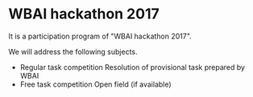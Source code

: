 # WBAI hackathon 2017
It is a participation program of "WBAI hackathon 2017".

We will address the following subjects.
* Regular task competition
  Resolution of provisional task prepared by WBAI
* Free task competition
  Open field (if available)

